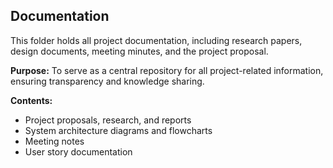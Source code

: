 ## Documentation

This folder holds all project documentation, including research papers, design documents, meeting minutes, and the project proposal.

**Purpose:** To serve as a central repository for all project-related information, ensuring transparency and knowledge sharing.

**Contents:**
- Project proposals, research, and reports
- System architecture diagrams and flowcharts
- Meeting notes
- User story documentation